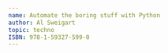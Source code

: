 ```yaml
---
name: Automate the boring stuff with Python
author: Al Sweigart
topic: techno
ISBN: 978-1-59327-599-0
---
```

